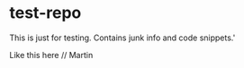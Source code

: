 test-repo
=========

This is just for testing. Contains junk info and code snippets.'

Like this here // Martin
